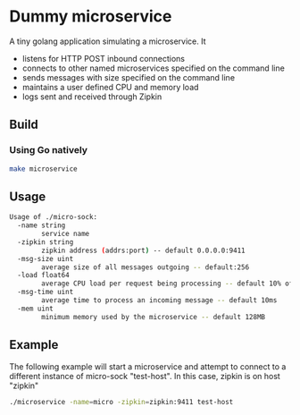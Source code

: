 # Dummy microservice

A tiny golang application simulating a microservice. It

- listens for HTTP POST inbound connections
- connects to other named microservices specified on the command line
- sends messages with size specified on the command line
- maintains a user defined CPU and memory load
- logs sent and received through Zipkin

## Build

### Using Go natively

```bash
make microservice
```

## Usage

```bash
Usage of ./micro-sock:
  -name string
        service name
  -zipkin string
        zipkin address (addrs:port) -- default 0.0.0.0:9411
  -msg-size uint
        average size of all messages outgoing -- default:256
  -load float64
        average CPU load per request being processing -- default 10% of CPU
  -msg-time uint
        average time to process an incoming message -- default 10ms
  -mem uint
        minimum memory used by the microservice -- default 128MB
```

## Example

The following example will start a microservice and attempt to connect to a different instance of micro-sock "test-host". In this case, zipkin is on host "zipkin"

```bash
./microservice -name=micro -zipkin=zipkin:9411 test-host
```
